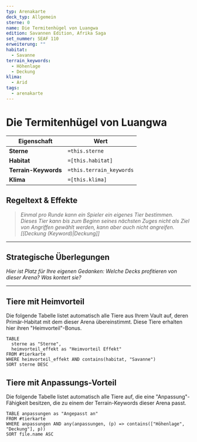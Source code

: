 ```yaml
---
typ: Arenakarte
deck_typ: Allgemein
sterne: 0
name: Die Termitenhügel von Luangwa
edition: Savannen Edition, Afrika Saga
set_nummer: SEAF 110
erweiterung: ""
habitat:
  - Savanne
terrain_keywords:
  - Höhenlage
  - Deckung
klima:
  - Arid
tags:
  - arenakarte
---
```


# Die Termitenhügel von Luangwa

| Eigenschaft | Wert |
|---|---|
| **Sterne** | `=this.sterne` |
| **Habitat** | `=[this.habitat]` |
| **Terrain-Keywords** | `=this.terrain_keywords` |
| **Klima** | `=[this.klima]` |

## Regeltext & Effekte

> *Einmal pro Runde kann ein Spieler ein eigenes Tier bestimmen. Dieses Tier kann bis zum Beginn seines nächsten Zuges nicht als Ziel von Angriffen gewählt werden, kann aber auch nicht angreifen. [[Deckung (Keyword)|Deckung]]*

---
## Strategische Überlegungen

*Hier ist Platz für Ihre eigenen Gedanken: Welche Decks profitieren von dieser Arena? Was kontert sie?*

---
## Tiere mit Heimvorteil

Die folgende Tabelle listet automatisch alle Tiere aus Ihrem Vault auf, deren Primär-Habitat mit dem dieser Arena übereinstimmt. Diese Tiere erhalten hier ihren "Heimvorteil"-Bonus.

```dataview
TABLE
  sterne as "Sterne",
  heimvorteil_effekt as "Heimvorteil Effekt"
FROM #tierkarte
WHERE heimvorteil_effekt AND contains(habitat, "Savanne")
SORT sterne DESC
```

## Tiere mit Anpassungs-Vorteil

Die folgende Tabelle listet automatisch alle Tiere auf, die eine "Anpassung"-Fähigkeit besitzen, die zu einem der Terrain-Keywords dieser Arena passt.

``` dataview
TABLE anpassungen as "Angepasst an"
FROM #tierkarte
WHERE anpassungen AND any(anpassungen, (p) => contains(["Höhenlage", "Deckung"], p))
SORT file.name ASC
